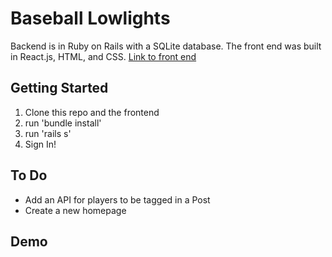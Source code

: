 # Baseball Lowlights 

Backend is in Ruby on Rails with a SQLite database.
The front end was built in React.js, HTML, and CSS.
[Link to front end](https://github.com/coltenappleby/Baseball-Lowlights-FE)



## Getting Started
1. Clone this repo and the frontend
2. run 'bundle install'
3. run 'rails s'
4. Sign In!


## To Do
* Add an API for players to be tagged in a Post
* Create a new homepage


## Demo

